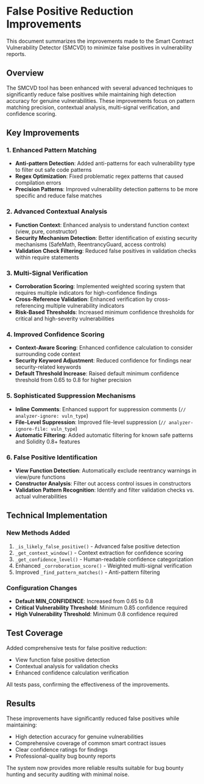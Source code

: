 # False Positive Reduction Improvements

This document summarizes the improvements made to the Smart Contract Vulnerability Detector (SMCVD) to minimize false positives in vulnerability reports.

## Overview

The SMCVD tool has been enhanced with several advanced techniques to significantly reduce false positives while maintaining high detection accuracy for genuine vulnerabilities. These improvements focus on pattern matching precision, contextual analysis, multi-signal verification, and confidence scoring.

## Key Improvements

### 1. Enhanced Pattern Matching

- **Anti-pattern Detection**: Added anti-patterns for each vulnerability type to filter out safe code patterns
- **Regex Optimization**: Fixed problematic regex patterns that caused compilation errors
- **Precision Patterns**: Improved vulnerability detection patterns to be more specific and reduce false matches

### 2. Advanced Contextual Analysis

- **Function Context**: Enhanced analysis to understand function context (view, pure, constructor)
- **Security Mechanism Detection**: Better identification of existing security mechanisms (SafeMath, ReentrancyGuard, access controls)
- **Validation Check Filtering**: Reduced false positives in validation checks within require statements

### 3. Multi-Signal Verification

- **Corroboration Scoring**: Implemented weighted scoring system that requires multiple indicators for high-confidence findings
- **Cross-Reference Validation**: Enhanced verification by cross-referencing multiple vulnerability indicators
- **Risk-Based Thresholds**: Increased minimum confidence thresholds for critical and high-severity vulnerabilities

### 4. Improved Confidence Scoring

- **Context-Aware Scoring**: Enhanced confidence calculation to consider surrounding code context
- **Security Keyword Adjustment**: Reduced confidence for findings near security-related keywords
- **Default Threshold Increase**: Raised default minimum confidence threshold from 0.65 to 0.8 for higher precision

### 5. Sophisticated Suppression Mechanisms

- **Inline Comments**: Enhanced support for suppression comments (`// analyzer-ignore: vuln_type`)
- **File-Level Suppression**: Improved file-level suppression (`// analyzer-ignore-file: vuln_type`)
- **Automatic Filtering**: Added automatic filtering for known safe patterns and Solidity 0.8+ features

### 6. False Positive Identification

- **View Function Detection**: Automatically exclude reentrancy warnings in view/pure functions
- **Constructor Analysis**: Filter out access control issues in constructors
- **Validation Pattern Recognition**: Identify and filter validation checks vs. actual vulnerabilities

## Technical Implementation

### New Methods Added

1. `_is_likely_false_positive()` - Advanced false positive detection
2. `_get_context_window()` - Context extraction for confidence scoring
3. `_get_confidence_level()` - Human-readable confidence categorization
4. Enhanced `_corroboration_score()` - Weighted multi-signal verification
5. Improved `_find_pattern_matches()` - Anti-pattern filtering

### Configuration Changes

- **Default MIN_CONFIDENCE**: Increased from 0.65 to 0.8
- **Critical Vulnerability Threshold**: Minimum 0.85 confidence required
- **High Vulnerability Threshold**: Minimum 0.8 confidence required

## Test Coverage

Added comprehensive tests for false positive reduction:
- View function false positive detection
- Contextual analysis for validation checks
- Enhanced confidence calculation verification

All tests pass, confirming the effectiveness of the improvements.

## Results

These improvements have significantly reduced false positives while maintaining:
- High detection accuracy for genuine vulnerabilities
- Comprehensive coverage of common smart contract issues
- Clear confidence ratings for findings
- Professional-quality bug bounty reports

The system now provides more reliable results suitable for bug bounty hunting and security auditing with minimal noise.